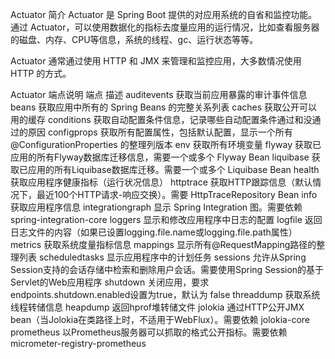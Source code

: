 Actuator 简介
Actuator 是 Spring Boot 提供的对应用系统的自省和监控功能。通过 Actuator，可以使用数据化的指标去度量应用的运行情况，比如查看服务器的磁盘、内存、CPU等信息，系统的线程、gc、运行状态等等。

Actuator 通常通过使用 HTTP 和 JMX 来管理和监控应用，大多数情况使用 HTTP 的方式。

Actuator 端点说明
端点	描述
auditevents	获取当前应用暴露的审计事件信息
beans	获取应用中所有的 Spring Beans 的完整关系列表
caches	获取公开可以用的缓存
conditions	获取自动配置条件信息，记录哪些自动配置条件通过和没通过的原因
configprops	获取所有配置属性，包括默认配置，显示一个所有 @ConfigurationProperties 的整理列版本
env	获取所有环境变量
flyway	获取已应用的所有Flyway数据库迁移信息，需要一个或多个 Flyway Bean
liquibase	获取已应用的所有Liquibase数据库迁移。需要一个或多个 Liquibase Bean
health	获取应用程序健康指标（运行状况信息）
httptrace	获取HTTP跟踪信息（默认情况下，最近100个HTTP请求-响应交换）。需要 HttpTraceRepository Bean
info	获取应用程序信息
integrationgraph	显示 Spring Integration 图。需要依赖 spring-integration-core
loggers	显示和修改应用程序中日志的配置
logfile	返回日志文件的内容（如果已设置logging.file.name或logging.file.path属性）
metrics	获取系统度量指标信息
mappings	显示所有@RequestMapping路径的整理列表
scheduledtasks	显示应用程序中的计划任务
sessions	允许从Spring Session支持的会话存储中检索和删除用户会话。需要使用Spring Session的基于Servlet的Web应用程序
shutdown	关闭应用，要求endpoints.shutdown.enabled设置为true，默认为 false
threaddump	获取系统线程转储信息
heapdump	返回hprof堆转储文件
jolokia	通过HTTP公开JMX bean（当Jolokia在类路径上时，不适用于WebFlux）。需要依赖 jolokia-core
prometheus	以Prometheus服务器可以抓取的格式公开指标。需要依赖 micrometer-registry-prometheus
